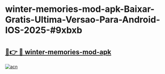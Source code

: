 # winter-memories-mod-apk-Baixar-Gratis-Ultima-Versao-Para-Android-IOS-2025-#9xbxb

# <h2><a href="https://ainizakaria.my?title=winter-memories-mod-apk&ref=24M">🔗👉 🔴 winter-memories-mod-apk</a></h2>

[![acn](https://github.com/user-attachments/assets/0f9c940e-d8b0-45ae-aac7-cd30a18b3e1c)](https://ainizakaria.my?title=winter-memories-mod-apk&ref=24M)


